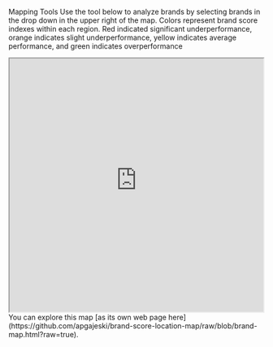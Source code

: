 Mapping Tools
Use the tool below to analyze brands by selecting brands in the drop down in the upper right of the map. Colors represent brand score indexes within each region. Red indicated significant underperformance, orange indicates slight underperformance, yellow indicates average performance, and green indicates overperformance

<iframe src="https://relaxed-crepe-8942da.netlify.app" height="500" width="500"></iframe>
You can explore this map [as its own web page here](https://github.com/apgajeski/brand-score-location-map/raw/blob/brand-map.html?raw=true).
